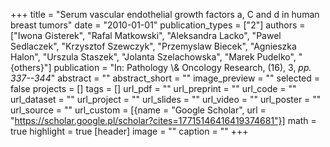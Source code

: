 +++
title = "Serum vascular endothelial growth factors a, C and d in human breast tumors"
date = "2010-01-01"
publication_types = ["2"]
authors = ["Iwona Gisterek", "Rafal Matkowski", "Aleksandra Lacko", "Pawel Sedlaczek", "Krzysztof Szewczyk", "Przemyslaw Biecek", "Agnieszka Halon", "Urszula Staszek", "Jolanta Szelachowska", "Marek Pudelko", "{others}"]
publication = "In: Pathology \\& Oncology Research, (16), 3, _pp. 337--344_"
abstract = ""
abstract_short = ""
image_preview = ""
selected = false
projects = []
tags = []
url_pdf = ""
url_preprint = ""
url_code = ""
url_dataset = ""
url_project = ""
url_slides = ""
url_video = ""
url_poster = ""
url_source = ""
url_custom = [{name = "Google Scholar", url = "https://scholar.google.pl/scholar?cites=17715146416419374681"}]
math = true
highlight = true
[header]
image = ""
caption = ""
+++
